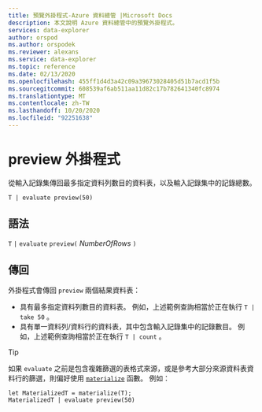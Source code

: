 ```yaml
---
title: 預覽外掛程式-Azure 資料總管 |Microsoft Docs
description: 本文說明 Azure 資料總管中的預覽外掛程式。
services: data-explorer
author: orspod
ms.author: orspodek
ms.reviewer: alexans
ms.service: data-explorer
ms.topic: reference
ms.date: 02/13/2020
ms.openlocfilehash: 455ff1d4d3a42c09a39673028405d51b7acd1f5b
ms.sourcegitcommit: 608539af6ab511aa11d82c17b782641340fc8974
ms.translationtype: MT
ms.contentlocale: zh-TW
ms.lasthandoff: 10/20/2020
ms.locfileid: "92251638"
---
```

# <a name="preview-plugin"></a>preview 外掛程式

從輸入記錄集傳回最多指定資料列數目的資料表，以及輸入記錄集中的記錄總數。

```kusto
T | evaluate preview(50)
```

## <a name="syntax"></a>語法

`T` `|` `evaluate` `preview(` *NumberOfRows* `)`

## <a name="returns"></a>傳回

外掛程式會傳回 `preview` 兩個結果資料表：
* 具有最多指定資料列數目的資料表。
  例如，上述範例查詢相當於正在執行 `T | take 50` 。
* 具有單一資料列/資料行的資料表，其中包含輸入記錄集中的記錄數目。
  例如，上述範例查詢相當於正在執行 `T | count` 。

> [!TIP]
> 如果 `evaluate` 之前是包含複雜篩選的表格式來源，或是參考大部分來源資料表資料行的篩選，則偏好使用 [`materialize`](materializefunction.md) 函數。 例如：

```kusto
let MaterializedT = materialize(T);
MaterializedT | evaluate preview(50)
```